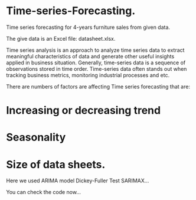 # Time-series-Forecasting.
Time series forecasting for 4-years furniture sales from given data.


The give data is an Excel file: datasheet.xlsx.

Time series analysis is an approach to analyze time series data to extract meaningful characteristics of data and generate other useful insights applied in business situation. Generally, time-series data is a sequence of observations stored in time order. Time-series data often stands out when tracking business metrics, monitoring industrial processes and etc.

There are numbers of factors are affecting Time series forecasting that are:
# Increasing or decreasing trend
# Seasonality
# Size of data sheets.

Here we used 
ARIMA model
Dickey-Fuller Test
SARIMAX...




You can check the code now...
